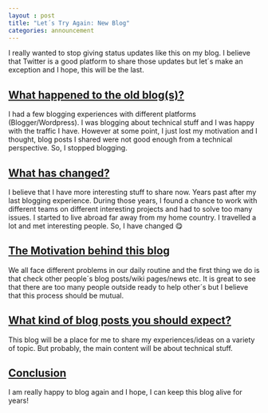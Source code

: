 ```yaml
---
layout : post
title: "Let´s Try Again: New Blog"
categories: announcement
---
```


I really wanted to stop giving status updates like this on my blog. I believe that Twitter is a good platform to share those updates but let´s make an exception and I hope, this will be the last.

## [What happened to the old blog(s)?](#what-happened-old-blogs)

I had a few blogging experiences with different platforms (Blogger/Wordpress). I was blogging about technical stuff and I was happy with the traffic I have. However at some point, I just lost my motivation and I thought, blog posts I shared were not good enough from a technical perspective. So, I stopped blogging.

## [What has changed?](#what-has-changed)
I believe that I have more interesting stuff to share now. Years past after my last blogging experience. During those years, I found a chance to work with different teams on different interesting projects and had to solve too many issues. I started to live abroad far away from my home country. I travelled a lot and met interesting people. So, I have changed 😋

## [The Motivation behind this blog](#the-motivation-behind-this-blog)
We all face different problems in our daily routine and the first thing we do is that check other people´s blog posts/wiki pages/news etc. It is great to see that there are too many people outside ready to help other´s but I believe that this process should be mutual.

## [What kind of blog posts you should expect?](#what-kind-of-blog-posts-you-should-expect)
This blog will be a place for me to share my experiences/ideas on a variety of topic. But probably, the main content will be about technical stuff.

## [Conclusion](#conclusion)
I am really happy to blog again and I hope, I can keep this blog alive for years!